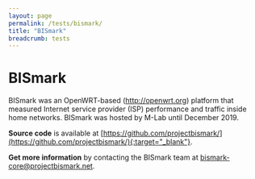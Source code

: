 ```yaml
---
layout: page
permalink: /tests/bismark/
title: "BISmark"
breadcrumb: tests
---
```


# BISmark

BISmark was an OpenWRT-based (http://openwrt.org) platform that measured Internet service provider (ISP) performance and traffic inside home networks. BISmark was hosted by M-Lab until December 2019.

**Source code** is available at [https://github.com/projectbismark/](https://github.com/projectbismark/){:target="_blank"}.

**Get more information** by contacting the BISmark team at [bismark-core@projectbismark.net](mailto:bismark-core@projectbismark.net).